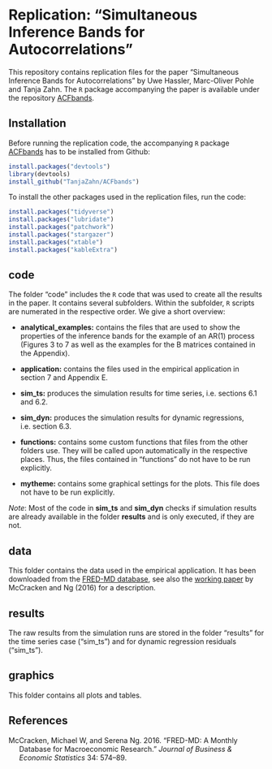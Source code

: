 
# Replication: “Simultaneous Inference Bands for Autocorrelations”

This repository contains replication files for the paper “Simultaneous
Inference Bands for Autocorrelations” by Uwe Hassler, Marc-Oliver Pohle
and Tanja Zahn. The `R` package accompanying the paper is available
under the repository [ACFbands](https://github.com/TanjaZahn/ACFbands).

## Installation

Before running the replication code, the accompanying `R` package
[ACFbands](https://github.com/TanjaZahn/ACFbands) has to be installed
from Github:

``` r
install.packages("devtools")
library(devtools)
install_github("TanjaZahn/ACFbands")
```

To install the other packages used in the replication files, run the
code:

``` r
install.packages("tidyverse")
install.packages("lubridate")
install.packages("patchwork")
install.packages("stargazer")
install.packages("xtable")
install.packages("kableExtra")
```

## code

The folder “code” includes the `R` code that was used to create all the
results in the paper. It contains several subfolders. Within the
subfolder, `R` scripts are numerated in the respective order. We give a
short overview:

- **analytical_examples:** contains the files that are used to show the
  properties of the inference bands for the example of an AR(1) process
  (Figures 3 to 7 as well as the examples for the B matrices contained
  in the Appendix).

- **application:** contains the files used in the empirical application
  in section 7 and Appendix E.

- **sim_ts:** produces the simulation results for time series,
  i.e. sections 6.1 and 6.2.

- **sim_dyn:** produces the simulation results for dynamic regressions,
  i.e. section 6.3.

- **functions:** contains some custom functions that files from the
  other folders use. They will be called upon automatically in the
  respective places. Thus, the files contained in “functions” do not
  have to be run explicitly.

- **mytheme:** contains some graphical settings for the plots. This file
  does not have to be run explicitly.

*Note*: Most of the code in **sim_ts** and **sim_dyn** checks if
simulation results are already available in the folder **results** and
is only executed, if they are not.

## data

This folder contains the data used in the empirical application. It has
been downloaded from the [FRED-MD
database](https://www.stlouisfed.org/research/economists/mccracken/fred-databases),
see also the [working
paper](https://s3.amazonaws.com/real.stlouisfed.org/wp/2015/2015-012.pdf)
by McCracken and Ng (2016) for a description.

## results

The raw results from the simulation runs are stored in the folder
“results” for the time series case (“sim_ts”) and for dynamic regression
residuals (“sim_ts”).

## graphics

This folder contains all plots and tables.

## References

<div id="refs" class="references csl-bib-body hanging-indent"
entry-spacing="0">

<div id="ref-mccracken2016" class="csl-entry">

McCracken, Michael W, and Serena Ng. 2016. “FRED-MD: A Monthly Database
for Macroeconomic Research.” *Journal of Business & Economic Statistics*
34: 574–89.

</div>

</div>
